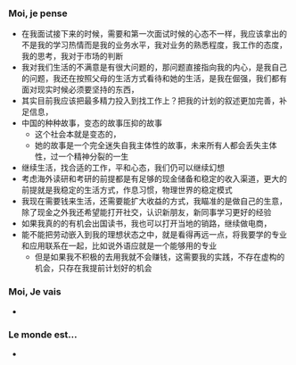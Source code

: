 ### Moi, je pense
- 在我面试接下来的时候，需要和第一次面试时候的心态不一样，我应该拿出的不是我的学习热情而是我的业务水平，我对业务的熟悉程度，我工作的态度，我的思考，我对于市场的判断
- 我对我们生活的不满意是有很大问题的，那问题直接指向我的内心，是我自己的问题，我还在按照父母的生活方式看待和她的生活，是我在倔强，我们都有面对现实时候必须要坚持的东西，
- 其实目前我应该把最多精力投入到找工作上？把我的计划的叙述更加完善，补足信息，
- 中国的种种故事，变态的故事压抑的故事
	- 这个社会本就是变态的，
	- 她的故事是一个完全迷失自我主体性的故事，未来所有人都会丢失主体性，过一个精神分裂的一生
- 继续生活，找合适的工作，平和心态，我们仍可以继续幻想
- 考虑海外读研和考研的前提都是有足够的现金储备和稳定的收入渠道，更大的前提就是我稳定的生活方式，作息习惯，物理世界的稳定模式
- 我现在需要钱来生活，还需要能扩大收益的方式，我瞄准的是做自己的生意，除了现金之外我还希望能打开社交，认识新朋友，新同事学习更好的经验
- 如果我真的的有机会出国读书，我也可以打开当地的销路，继续做电商，
- 能不能把劳动嵌入到我的理想状态之中，就是看得再远一点，将我要学的专业和应用联系在一起，比如说外语应就是一个能够用的专业
	- 但是如果我不积极的去用我就不会赚钱，这需要我的实践，不存在虚构的机会，只存在我提前计划好的机会




### Moi, Je vais
- 



### Le monde est...
- 